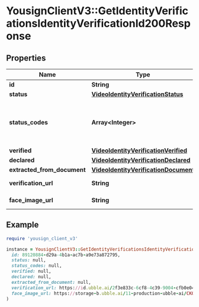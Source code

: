 # YousignClientV3::GetIdentityVerificationsIdentityVerificationId200Response

## Properties

| Name | Type | Description | Notes |
| ---- | ---- | ----------- | ----- |
| **id** | **String** |  |  |
| **status** | [**VideoIdentityVerificationStatus**](VideoIdentityVerificationStatus.md) |  |  |
| **status_codes** | **Array&lt;Integer&gt;** | List of status codes. Indicates the cause when the status is pending, approved, declined or inconclusive. More details on codes can be found here https://developers.yousign.com/docs/follow-identity-verification-status#status-codes |  |
| **verified** | [**VideoIdentityVerificationVerified**](VideoIdentityVerificationVerified.md) |  |  |
| **declared** | [**VideoIdentityVerificationDeclared**](VideoIdentityVerificationDeclared.md) |  |  |
| **extracted_from_document** | [**VideoIdentityVerificationDocument**](VideoIdentityVerificationDocument.md) |  |  |
| **verification_url** | **String** | The URL of the verification page that the user used to begin the verification process. |  |
| **face_image_url** | **String** | Temporary public link to the face image. Available for 10 minutes. |  |

## Example

```ruby
require 'yousign_client_v3'

instance = YousignClientV3::GetIdentityVerificationsIdentityVerificationId200Response.new(
  id: 89120884-d29a-4b1a-ac7b-a9e73a872795,
  status: null,
  status_codes: null,
  verified: null,
  declared: null,
  extracted_from_document: null,
  verification_url: https://id.ubble.ai/2f3e833c-6cf8-4c39-9004-cfb0e048ef63,
  face_image_url: https://storage-b.ubble.ai/11-production-ubble-ai/CKQNCMWHRPGT/idv_01jezpmz01mvn7r1n9eg596v5k/9a873da8-2395-4b05-b9a6-56644dfe2e06/9dc6948e-23b8-4405-81f2-28dccc0d9a71/face_asset_generation_0_rtc_face_0_rtc_face/face_crop_41.png?response-content-type&#x3D;image%2Fpng&amp;X-Amz-Algorithm&#x3D;AWS4-HMAC-SHA256&amp;X-Amz-Credential&#x3D;h6aivdggwQIvVyGWnAEw%2F20241216%2Feu-west-2%2Fs3%2Faws4_request&amp;X-Amz-Date&#x3D;20241216T100820Z&amp;X-Amz-Expires&#x3D;600&amp;X-Amz-SignedHeaders&#x3D;host&amp;X-Amz-Signature&#x3D;xxx
)
```

